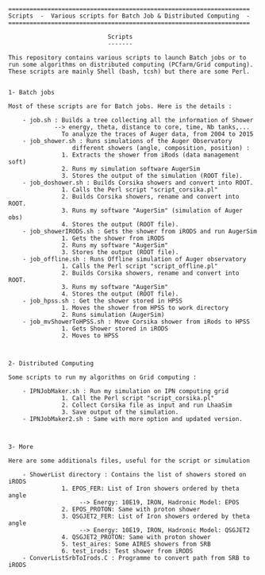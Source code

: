 
    ====================================================================
    Scripts  -  Various scripts for Batch Job & Distributed Computing  -
    ====================================================================
    
                                Scripts
                                -------

    This repository contains various scripts to launch Batch jobs or to 
    run some algorithms on distributed computing (PCfarm/Grid computing).
    These scripts are mainly Shell (bash, tcsh) but there are some Perl.


    1- Batch jobs

    Most of these scripts are for Batch jobs. Here is the details :

        - job.sh : Builds a tree collecting all the information of Shower
                 --> energy, theta, distance to core, time, Nb tanks,... 
                   To analyze the traces of Auger data, from 2004 to 2015
        - job_shower.sh : Runs simulations of the Auger Observatory
                      different showers (angle, composition, position) :
                   1. Extracts the shower from iRods (data management soft)
                   2. Runs my simulation software AugerSim
                   3. Stores the output of the simulation (ROOT file).
        - job_doshower.sh : Builds Corsika showers and convert into ROOT.
                   1. Calls the Perl script "script_corsika.pl"
                   2. Builds Corsika showers, rename and convert into ROOT.
                   3. Runs my software "AugerSim" (simulation of Auger obs) 
                   4. Stores the output (ROOT file).
        - job_showerIRODS.sh : Gets the shower from iRODS and run AugerSim
                   1. Gets the shower from iRODS
                   2. Runs my software "AugerSim"
                   3. Stores the output (ROOT file).
        - job_offline.sh : Runs Offline simulation of Auger observatory
                   1. Calls the Perl script "script_offline.pl"
                   2. Builds Corsika showers, rename and convert into ROOT.
                   3. Runs my software "AugerSim"
                   4. Stores the output (ROOT file).
        - job_hpss.sh : Get the shower stored in HPSS 
                   1. Moves the shower from HPSS to work directory
                   2. Runs simulation (AugerSim) 
        - job_mvShowerToHPSS.sh : Move Corsika shower from iRods to HPSS
                   1. Gets Shower stored in iRODS
                   2. Moves to HPSS



    2- Distributed Computing

    Some scripts to run my algorithms on Grid computing :

        - IPNJobMaker.sh : Run my simulation on IPN computing grid
                   1. Call the Perl script "script_corsika.pl"
                   2. Collect Corsika file as input and run LhaaSim
                   3. Save output of the simulation.
        - IPNJobMaker2.sh : Same with more option and updated version.
    
    
    
    3- More
    
    Here are some additionals files, useful for the script or simulation

        - ShowerList directory : Contains the list of showers stored on iRODS
                   1. EPOS_FER: List of Iron showers ordered by theta angle
                        --> Energy: 10E19, IRON, Hadronic Model: EPOS
                   2. EPOS_PROTON: Same with proton shower
                   3. QSGJET2_FER: List of Iron showers ordered by theta angle
                        --> Energy: 10E19, IRON, Hadronic Model: QSGJET2
                   4. QSGJET2_PROTON: Same with proton shower
                   5. test_aires: Some AIRES showers from SRB 
                   6. test_irods: Test shower from iRODS
        - ConverListSrbToIrods.C : Programme to convert path from SRB to iRODS
    
    
